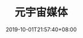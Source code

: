 ---
weight: 1
title: "元宇宙媒体"
description: ""
date: 2019-10-01T21:57:40+08:00
lastmod: 2020-01-01T16:45:40+08:00
draft: false
ico: '<svg class="icon" aria-hidden="true"><use xlink:href="#icon-yuanyuzhoumeiti"></use></svg>'
navigation: ["元宇宙资讯","元宇宙社区","微信公众号","微博","自媒体"]
hidePage: true
---